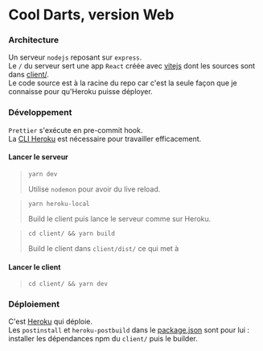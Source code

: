 # Cool Darts, version Web

### Architecture

Un serveur `nodejs` reposant sur `express`.  
Le `/` du serveur sert une app `React` créée avec [vitejs](https://vitejs.dev/) dont les sources sont dans [client/](./client).  
Le code source est à la racine du repo car c'est la seule façon que je connaisse pour qu'Heroku puisse déployer.

### Développement

`Prettier` s'exécute en pre-commit hook.  
La [CLI Heroku](https://devcenter.heroku.com/categories/command-line) est nécessaire pour travailler efficacement.

#### Lancer le serveur

> `yarn dev`
>
> Utilise `nodemon` pour avoir du live reload.

> `yarn heroku-local`
>
> Build le client puis lance le serveur comme sur Heroku.

> `cd client/ && yarn build`
>
> Build le client dans `client/dist/` ce qui met à

#### Lancer le client

> `cd client/ && yarn dev`

### Déploiement

C'est [Heroku](https://dashboard.heroku.com/apps/cool-darts-web/) qui déploie.  
Les `postinstall` et `heroku-postbuild` dans le [package.json](./package.json) sont pour lui : installer les dépendances npm du `client/` puis le builder.
